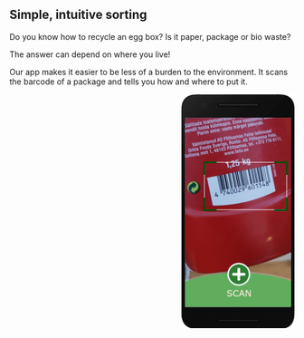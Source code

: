 <DIV CLASS="foo">
  
## Simple, intuitive sorting
Do you know how to recycle an egg box?
Is it paper, package or bio waste?

The answer can depend on where you live!

Our app makes it easier to be less of a burden to the environment.
It scans the barcode of a package and tells you how and where to put it.

<img src="/assets/androidFrameScan.png" style="float:right;width:200px;">

</DIV>
